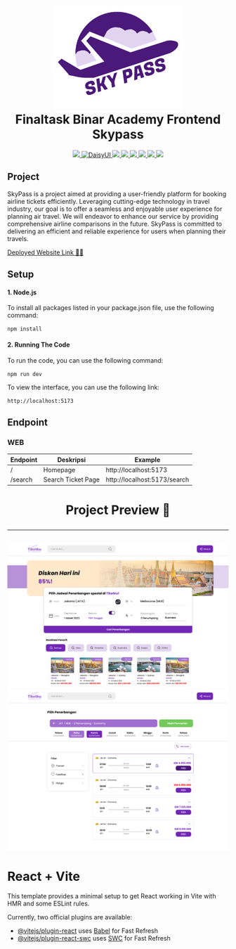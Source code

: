 ﻿<h1 align="center">
  <img src="./public/skypass.png" alt="SkypassLogo" width="300"/>
  <br/>
  Finaltask Binar Academy Frontend Skypass
</h1>

<p align="center">
 <a href="https://kelompok3-frontend-final-project.vercel.app/" target="blank">
  <img src="https://img.shields.io/badge/Website-DC143C?style=for-the-badge&logo=medium&logoColor=white"  />
 </a>
 <a href="https://daisyui.com/" target="_blank">
  <img src="https://img.shields.io/badge/daisyUI-0077B5?style=for-the-badge&logo=daisyui&logoColor=white" alt="DaisyUI"/>
 </a>
 <a href="https://tailwindcss.com/docs/guides/vite#react" target="_blank">
  <img src="https://img.shields.io/badge/Tailwind CSS-1DA1F2?style=for-the-badge&logo=tailwindcss&logoColor=white" />
 </a>
 <a href="https://www.w3schools.com/js/" target="_blank">
  <img src="https://img.shields.io/badge/javascript-fe4164?style=for-the-badge&logo=javascript&logoColor=white"  />
 </a> 
 <a href="https://www.w3schools.com/js/" target="_blank">
  <img src="https://img.shields.io/badge/react-6gDAFb?style=for-the-badge&logo=react&logoColor=white"  />
 </a> 
 <a href="https://nodejs.org/en" target="_blank">
  <img src="https://img.shields.io/badge/nodejs-5FA04E?&style=for-the-badge&logo=nodedotjs&logoColor=white"   />
  </a> 
 <a href="https://vercel.com/" target="_blank">
  <img src="https://img.shields.io/badge/vercel-20BEFF?&style=for-the-badge&logo=vercel&logoColor=white"   />
  </a> 
 <a href="https://github.com/" target="_blank">
  <img src="https://img.shields.io/badge/github-181717?&style=for-the-badge&logo=github&logoColor=white"   />
  </a> 
</p>

## Project

SkyPass is a project aimed at providing a user-friendly platform for booking airline tickets efficiently. Leveraging cutting-edge technology in travel industry, our goal is to offer a seamless and enjoyable user experience for planning air travel. We will endeavor to enhance our service by providing comprehensive airline comparisons in the future. SkyPass is committed to delivering an efficient and reliable experience for users when planning their travels.

[Deployed Website Link 🚀🚀](https://kelompok3-frontend-final-project.vercel.app/)

## Setup

#### 1. Node.js

To install all packages listed in your package.json file, use the following command:

```
npm install
```

#### 2. Running The Code

To run the code, you can use the following command:

```
npm run dev
```

To view the interface, you can use the following link:

```
http://localhost:5173
```

## Endpoint

### WEB

| Endpoint | Deskripsi          | Example                      |
| -------- | ------------------ | ---------------------------- |
| /        | Homepage           | http://localhost:5173        |
| /search  | Search Ticket Page | http://localhost:5173/search |

<h1 align="center">
    Project Preview 📸
    <hr>
</h1>

![Home Page](./public/W_Beranda.png)
![Search Page](./public/W_Beranda_Hasil_Pencarian.png)

# React + Vite

This template provides a minimal setup to get React working in Vite with HMR and some ESLint rules.

Currently, two official plugins are available:

- [@vitejs/plugin-react](https://github.com/vitejs/vite-plugin-react/blob/main/packages/plugin-react/README.md) uses [Babel](https://babeljs.io/) for Fast Refresh
- [@vitejs/plugin-react-swc](https://github.com/vitejs/vite-plugin-react-swc) uses [SWC](https://swc.rs/) for Fast Refresh
